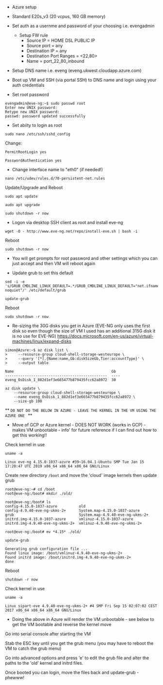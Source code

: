 * Azure setup

* Standard E20s_v3 (20 vcpus, 160 GB memory)
* Set auth as a usernme and password of your choosing i.e. evengadmin
    * Setup FW rule
        * Source IP = HOME DSL PUBLIC IP
        * Source port = any
        * Destination IP = any
        * Destination Port Ranges = <22,80>
        * Name = port_22_80_inbound
* Setup DNS name i.e. eveng (eveng.ukwest.cloudapp.azure.com)

* Boot up VM and SSH (via portal SSH) to DNS name and login using your auth credentials
* Set root password
```
evengadmin@eve-ng:~$ sudo passwd root
Enter new UNIX password:
Retype new UNIX password:
passwd: password updated successfully
```

* Set abiity to login as root
```
sudo nano /etc/ssh/sshd_config
```
Change:
```
PermitRootLogin yes

PasswordAuthentication yes
```

* Change interface name to "eth0" (if needed!)
```
nano /etc/udev/rules.d/70-persistent-net.rules
```
Update/Upgrade and Reboot
```
sudo apt update

audo apt upgrade

sudo shutdown -r now
```
* Logon via desktop SSH client as root and install eve-ng
```
wget -O - http://www.eve-ng.net/repo/install-eve.sh | bash -i 
```
Reboot
```
sudo shutdown -r now
```

* You will get prompts for root password and other settings which you can just accept and then VM will reboot again


* Update grub to set this default
```
sed -i -e  's/GRUB_CMDLINE_LINUX_DEFAULT=.*/GRUB_CMDLINE_LINUX_DEFAULT="net.ifnames=0 noquiet"/' /etc/default/grub

update-grub
```
Reboot
```
sudo shutdown -r now
```


* Re-sizing the 30G disks you get in Azure (EVE-NG only uses the first disk so even though the size of VM I used has an additional 315G disk it is no use for EVE-NG)
https://docs.microsoft.com/en-us/azure/virtual-machines/linux/expand-disks

```
simon@Azure:~$ az disk list \
>     --resource-group cloud-shell-storage-westeurope \
>     --query '[*].{Name:name,Gb:diskSizeGb,Tier:accountType}' \
>     --output table
```
```
Name                                             Gb
-----------------------------------------------  ----
eveng_OsDisk_1_882d1ef3e665477b879435fcc62a8972  30
```
```
az disk update \
    --resource-group cloud-shell-storage-westeurope \
    --name eveng_OsDisk_1_882d1ef3e665477b879435fcc62a8972 \
    --size-gb 100
```

** ```DO NOT DO THE BELOW IN AZURE - LEAVE THE KERNEL IN THE VM USING THE AZURE ONE ``` **

* Move of GCP or Azure kernel - DOES NOT WORK (works in GCP) - makes VM unbootable - info' for future reference if I can find out how to get this working!!

Check kernel in use
```
uname -a

Linux eve-ng 4.15.0-1037-azure #39~16.04.1-Ubuntu SMP Tue Jan 15 17:20:47 UTC 2019 x86_64 x86_64 x86_64 GNU/Linux
```
Create new directory `/boot` and move the 'cloud' image kernels then update grub 
```
root@eve-ng:~# cd /boot
root@eve-ng:/boot# mkdir ./old/
```
```
root@eve-ng:/boot# ls
config-4.15.0-1037-azure          old
config-4.9.40-eve-ng-ukms-2+      System.map-4.15.0-1037-azure
grub                              System.map-4.9.40-eve-ng-ukms-2+
initrd.img-4.15.0-1037-azure      vmlinuz-4.15.0-1037-azure
initrd.img-4.9.40-eve-ng-ukms-2+  vmlinuz-4.9.40-eve-ng-ukms-2+
```
```
root@eve-ng:/boot# mv *4.15* ./old/
```

```
update-grub

Generating grub configuration file ...
Found linux image: /boot/vmlinuz-4.9.40-eve-ng-ukms-2+
Found initrd image: /boot/initrd.img-4.9.40-eve-ng-ukms-2+
done
```
Reboot
```
shutdown -r now
```
Check kernel in use
```
uname -a

Linux sipart-eve 4.9.40-eve-ng-ukms-2+ #4 SMP Fri Sep 15 02:07:02 CEST 2017 x86_64 x86_64 x86_64 GNU/Linux
```

* Doing the above in Azure will render the VM unbootable - see below to get the VM bootable and reverse the kernel move

Go into serial console after starting the VM

Stab the ESC key until you get the grub menu (you may have to reboot the VM to catch the grub menu)

Go into advanced options and press 'e' to edit the grub file and alter the paths to the 'old' kernel and initrd files.

Once booted you can login, move the files back and update-grub - phewww!
